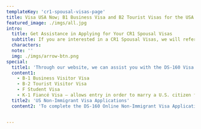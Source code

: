 ```yaml
---
templateKey: 'cr1-spousal-visas-page'
title: Visa USA Now; B1 Business Visa and B2 Tourist Visas for the USA
featured_image: ./imgs/all.jpg
intro:
  title: Get Assistance in Applying for Your CR1 Spousal Visas
  subtitle: If you are interested in a CR1 Spousal Visas, we will refer you to an Attorney
  characters:
  note: ''
  img: ./imgs/arrow-btn.png
special:
  title1: 'Through our website, we can assist you with the DS-160 Visa Application  for: '
  content1:
    - B-1 Business Visitor Visa
    - B-2 Tourist Visitor Visa
    - F Student Visa
    - K-1 Fiancé Visa – allows entry in order to marry a U.S. citizen fiancé
  title2: 'US Non-Immigrant Visa Applications'
  content2: 'To complete the DS-160 Online Non-Immigrant Visa Application form, you will need to answer a number of questions about yourself and your planned visit to the United States. After the form is completed, you will be invited to attend an interview at your local US consular office.'


---
```

